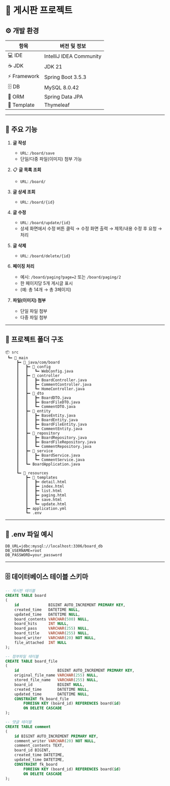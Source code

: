 # 📝 게시판 프로젝트

## ⚙️ 개발 환경

| 항목           | 버전 및 정보                  |
|----------------|-------------------------------|
| 💻 IDE         | IntelliJ IDEA Community       |
| ☕ JDK         | JDK 21                        |
| ⚡ Framework   | Spring Boot 3.5.3             |
| 🗄️ DB         | MySQL 8.0.42                   |
| 🔗 ORM         | Spring Data JPA               |
| 🎨 Template   | Thymeleaf                     |

---

## 🚀 주요 기능

1.  **글 작성**
    - `URL`: `/board/save`
    - 단일/다중 파일(이미지) 첨부 가능

2. 📋 **글 목록 조회**
    - `URL`: `/board/`

3.  **글 상세 조회**
    - `URL`: `/board/{id}`

4.  **글 수정**
    - `URL`: `/board/update/{id}`
    - 상세 화면에서 수정 버튼 클릭 → 수정 화면 출력 → 제목/내용 수정 후 요청 → 처리

5.  **글 삭제**
    - `URL`: `/board/delete/{id}`

6.  **페이징 처리**
    - 예시: `/board/paging?page=2` 또는 `/board/paging/2`
    - 한 페이지당 5개 게시글 표시
    - (예: 총 14개 → 총 3페이지)

7.  **파일(이미지) 첨부**
    - 단일 파일 첨부
    - 다중 파일 첨부

---

## 📂 프로젝트 폴더 구조

```plaintext
📦 src
 ┗━ 📂 main
     ┣━ 📂 java/com/board
     ┃   ┣━ 📂 config
     ┃   ┃   ┗━ WebConfig.java
     ┃   ┣━ 📂 controller
     ┃   ┃   ┣━ BoardController.java
     ┃   ┃   ┣━ CommentController.java
     ┃   ┃   ┗━ HomeController.java
     ┃   ┣━ 📂 dto
     ┃   ┃   ┣━ BoardDTO.java
     ┃   ┃   ┣━ BoardFileDTO.java
     ┃   ┃   ┗━ CommentDTO.java
     ┃   ┣━ 📂 entity
     ┃   ┃   ┣━ BaseEntity.java
     ┃   ┃   ┣━ BoardEntity.java
     ┃   ┃   ┣━ BoardFileEntity.java
     ┃   ┃   ┗━ CommentEntity.java
     ┃   ┣━ 📂 repository
     ┃   ┃   ┣━ BoardRepository.java
     ┃   ┃   ┣━ BoardFileRepository.java
     ┃   ┃   ┗━ CommentRepository.java
     ┃   ┣━ 📂 service
     ┃   ┃   ┣━ BoardService.java
     ┃   ┃   ┗━ CommentService.java
     ┃   ┗━ BoardApplication.java
     ┃
     ┗━ 📂 resources
         ┣━ 📂 templates
         ┃   ┣━ detail.html
         ┃   ┣━ index.html
         ┃   ┣━ list.html
         ┃   ┣━ paging.html
         ┃   ┣━ save.html
         ┃   ┗━ update.html
         ┣━ application.yml
         ┗━ .env
```

---

## 📑 .env 파일 예시

```env
DB_URL=jdbc:mysql://localhost:3306/board_db
DB_USERNAME=root
DB_PASSWORD=your_password
```

---

## 🗄️ 데이터베이스 테이블 스키마

```sql
-- 게시판 테이블
CREATE TABLE board
(
    id             BIGINT AUTO_INCREMENT PRIMARY KEY,
    created_time   DATETIME NULL,
    updated_time   DATETIME NULL,
    board_contents VARCHAR(500) NULL,
    board_hits     INT NULL,
    board_pass     VARCHAR(255) NULL,
    board_title    VARCHAR(255) NULL,
    board_writer   VARCHAR(20) NOT NULL,
    file_attached  INT NULL
);

-- 첨부파일 테이블
CREATE TABLE board_file
(
    id                 BIGINT AUTO_INCREMENT PRIMARY KEY,
    original_file_name VARCHAR(255) NULL,
    stored_file_name   VARCHAR(255) NULL,
    board_id           BIGINT NULL,
    created_time       DATETIME NULL,
    updated_time       DATETIME NULL,
    CONSTRAINT fk_board_file
        FOREIGN KEY (board_id) REFERENCES board(id)
        ON DELETE CASCADE
);

-- 댓글 테이블
CREATE TABLE comment
(
    id BIGINT AUTO_INCREMENT PRIMARY KEY,
    comment_writer VARCHAR(20) NOT NULL,
    comment_contents TEXT,
    board_id BIGINT,
    created_time DATETIME,
    updated_time DATETIME,
    CONSTRAINT fk_board
        FOREIGN KEY (board_id) REFERENCES board(id)
        ON DELETE CASCADE
);

